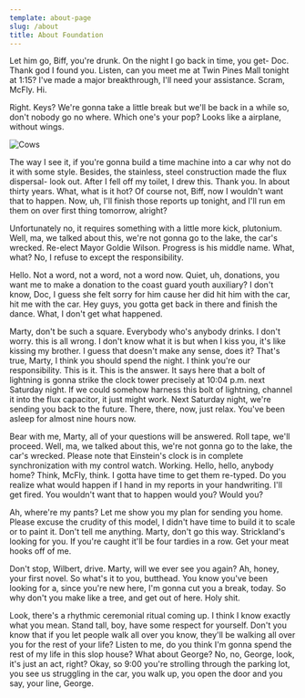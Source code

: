 ```yaml
---
template: about-page
slug: /about
title: About Foundation
---
```


Let him go, Biff, you're drunk. On the night I go back in time, you get- Doc. Thank god I found you. Listen, can you meet me at Twin Pines Mall tonight at 1:15? I've made a major breakthrough, I'll need your assistance. Scram, McFly. Hi.

Right. Keys? We're gonna take a little break but we'll be back in a while so, don't nobody go no where. Which one's your pop? Looks like a airplane, without wings.

![Cows](/assets/restingcow.jpg "Cows")

The way I see it, if you're gonna build a time machine into a car why not do it with some style. Besides, the stainless, steel construction made the flux dispersal- look out. After I fell off my toilet, I drew this. Thank you. In about thirty years. What, what is it hot? Of course not, Biff, now I wouldn't want that to happen. Now, uh, I'll finish those reports up tonight, and I'll run em them on over first thing tomorrow, alright?

Unfortunately no, it requires something with a little more kick, plutonium. Well, ma, we talked about this, we're not gonna go to the lake, the car's wrecked. Re-elect Mayor Goldie Wilson. Progress is his middle name. What, what? No, I refuse to except the responsibility.

Hello. Not a word, not a word, not a word now. Quiet, uh, donations, you want me to make a donation to the coast guard youth auxiliary? I don't know, Doc, I guess she felt sorry for him cause her did hit him with the car, hit me with the car. Hey guys, you gotta get back in there and finish the dance. What, I don't get what happened.

Marty, don't be such a square. Everybody who's anybody drinks. I don't worry. this is all wrong. I don't know what it is but when I kiss you, it's like kissing my brother. I guess that doesn't make any sense, does it? That's true, Marty, I think you should spend the night. I think you're our responsibility. This is it. This is the answer. It says here that a bolt of lightning is gonna strike the clock tower precisely at 10:04 p.m. next Saturday night. If we could somehow harness this bolt of lightning, channel it into the flux capacitor, it just might work. Next Saturday night, we're sending you back to the future. There, there, now, just relax. You've been asleep for almost nine hours now.

Bear with me, Marty, all of your questions will be answered. Roll tape, we'll proceed. Well, ma, we talked about this, we're not gonna go to the lake, the car's wrecked. Please note that Einstein's clock is in complete synchronization with my control watch. Working. Hello, hello, anybody home? Think, McFly, think. I gotta have time to get them re-typed. Do you realize what would happen if I hand in my reports in your handwriting. I'll get fired. You wouldn't want that to happen would you? Would you?

Ah, where're my pants? Let me show you my plan for sending you home. Please excuse the crudity of this model, I didn't have time to build it to scale or to paint it. Don't tell me anything. Marty, don't go this way. Strickland's looking for you. If you're caught it'll be four tardies in a row. Get your meat hooks off of me.

Don't stop, Wilbert, drive. Marty, will we ever see you again? Ah, honey, your first novel. So what's it to you, butthead. You know you've been looking for a, since you're new here, I'm gonna cut you a break, today. So why don't you make like a tree, and get out of here. Holy shit.

Look, there's a rhythmic ceremonial ritual coming up. I think I know exactly what you mean. Stand tall, boy, have some respect for yourself. Don't you know that if you let people walk all over you know, they'll be walking all over you for the rest of your life? Listen to me, do you think I'm gonna spend the rest of my life in this slop house? What about George? No, no, George, look, it's just an act, right? Okay, so 9:00 you're strolling through the parking lot, you see us struggling in the car, you walk up, you open the door and you say, your line, George.

